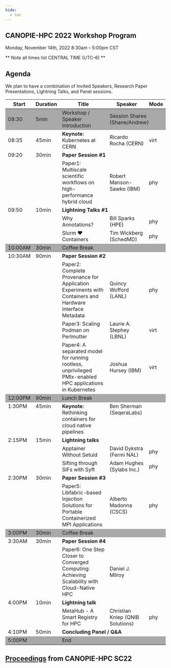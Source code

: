 ```yaml
---
hide:
  - toc
---
```


## CANOPIE-HPC 2022 Workshop Program
Monday, November 14th, 2022
8:30am – 5:00pm CST

** Note all times list CENTRAL TIME (UTC–6) **

## Agenda

We plan to have a combination of Invited Speakers, Research Paper Presentations, Lightning Talks, and Panel sessions.

<table>
<thead>
  <tr>
    <th>Start</th>
    <th>Duration</th>
    <th>Title</th>
    <th>Speaker</th>
    <th>Mode</th>
  </tr>
</thead>
<tbody>
    <tr style="background-color:#A9A9A9">
        <td>08:30</td>
        <td>5min</td>
        <td>Workshop / Speaker Introduction</td>
        <td colspan="2">Session Shares (Shane/Andrew)</td>
    </tr>
    <tr>
        <td>08:35</td>
        <td>45min</td>
        <td><b>Keynote</b>: Kubernetes at CERN</td>
        <td>Ricardo Rocha (CERN)</td>
        <td>virt</td>
    </tr>
    <tr>
        <td style="vertical-align:top" rowspan="2">09:20</td>
        <td style="vertical-align:top" rowspan="2">30min</td>
        <td colspan="4"><b>Paper Session #1</b></td>
    </tr>
    <tr>
        <td>Paper1: Multiscale scientific workflows on high-performance hybrid cloud</td>
        <td>Robert Manson-Sawko (IBM)</td>
        <td>phy</td>
    </tr>
    <tr>
        <td style="vertical-align:top" rowspan="3">09:50</td>
        <td style="vertical-align:top" rowspan="3">10min</td>
        <td colspan="4"><b>Lightning Talks #1</b></td>
    </tr>
     <tr>
        <td style="vertical-align:top">Why Annotations?</td>
        <td>Bill Sparks (HPE)</td>
        <td>phy</td>
    </tr>
    <tr>
        <td style="vertical-align:top" >Slurm &hearts; Containers</td>
        <td style="vertical-align:top" >Tim Wickberg (SchedMD)</td>
        <td>phy</td>
    </tr>
    <tr style="background-color:#A9A9A9">
        <td>10:00AM</td>
        <td>30min</td>
        <td colspan="3">Coffee Break</td>
    </tr>
    <tr>
        <td style="vertical-align:top" rowspan="4">10:30AM</td>
        <td style="vertical-align:top" rowspan="4">90min</td>
        <td colspan="3"><b>Paper Session #2</b></td>
    </tr>
    <tr>
        <td>Paper2: Complete Provenance for Application Experiments with Containers and Hardware Interface Metadata</td>
        <td>Quincy Wofford (LANL)</td>
        <td>phy</td>
    </tr>
    <tr>
        <td>Paper3: Scaling Podman on Perlmutter</td>
        <td>Laurie A. Stephey (LBNL)</td>
        <td>virt</td>
    </tr>
    <tr>
        <td>Paper4: A separated model for running rootless, unprivileged PMIx-enabled HPC applications in Kubernetes</td>
        <td>Joshua Hursey (IBM)</td>
        <td>virt</td>
    </tr>
    <tr style="background-color:#A9A9A9">
        <td>12:00PM</td>
        <td>90min</td>
        <td colspan="3">Lunch Break</td>
    </tr>
    <tr>
        <td style="vertical-align:top">1:30PM</td>
        <td style="vertical-align:top">45min</td>
        <td style="vertical-align:top"><b>Keynote</b>: Rethinking containers for cloud native pipelines </td>
        <td style="vertical-align:top">Ben Sherman (SeqeraLabs)</td>
        <td></td>
    </tr>
    <tr>
        <td style="vertical-align:top" rowspan="3">2:15PM</td>
        <td style="vertical-align:top" rowspan="3">15min</td>
        <td colspan="3"><b>Lightning talks</b></td>
    </tr>
    <tr>
        <td>Apptainer Without Setuid</td>
        <td>David Dykstra (Fermi NAL)</td>
        <td>phy</td>
    </tr>
    <tr>
        <td>Sifting through SIFs with Syft</td>
        <td>Adam Hughes (Sylabs Inc.)</td>
        <td>phy</td>
    </tr>
    <tr>
        <td style="vertical-align:top"  rowspan="2">2:30PM</td>
        <td style="vertical-align:top"  rowspan="2">30min</td>
        <td colspan="3"><b>Paper Session #3</b></td>
    </tr>
    <tr>
        <td>Paper5: Libfabric-based Injection Solutions for Portable Containerized MPI Applications</td>
        <td>Alberto Madonna (CSCS)</td>
        <td>phy</td>
    </tr>
    <tr style="background-color:#A9A9A9">
        <td>3:00PM</td>
        <td>30min</td>
        <td colspan="3">Coffee Break</td>
    </tr>
    <tr>
        <td style="vertical-align:top" rowspan="2">3:30AM</td>
        <td style="vertical-align:top" rowspan="2">30min</td>
        <td colspan="3"><b>Paper Session #4</b></td>
    </tr>
    <tr>
        <td>Paper6: One Step Closer to Converged Computing: Achieving Scalability with Cloud-Native HPC</td>
        <td>Daniel J. Milroy</td>
        <td></td>
    </tr>
    <tr>
        <td style="vertical-align:top" rowspan="2">4:00PM</td>
        <td style="vertical-align:top" rowspan="2">10min</td>
        <td colspan="3"><b>Lightning talk</b></td>
    </tr>
    <tr>
        <td>MetaHub - A Smart Registry for HPC</td>
        <td>Christian Kniep (QNIB Solutions)</td>
        <td>phy</td>
    </tr> 
    <tr>
        <td>4:10PM</td>
        <td>50min</td>
        <td colspan="3"><b>Concluding Panel / Q&A</b></td>
    </tr>
    <tr style="background-color:#A9A9A9">
        <td colspan="2">5:00PM</td>
        <td colspan="3">End</td>
    </tr>
</tbody>
</table>

## [Proceedings](https://ieeexplore.ieee.org/xpl/conhome/10029390/proceeding) from CANOPIE-HPC SC22
